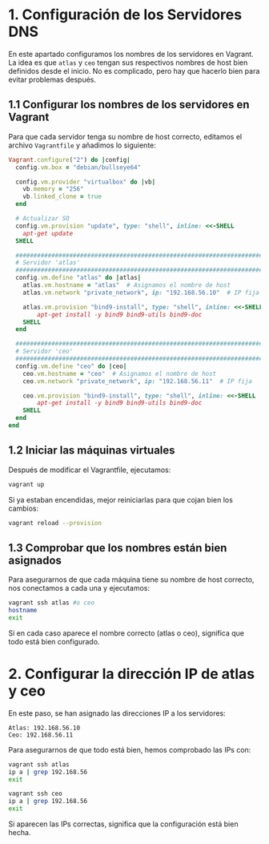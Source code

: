 # 1. Configuración de los Servidores DNS

En este apartado configuramos los nombres de los servidores en Vagrant. La idea es que `atlas` y `ceo` tengan sus respectivos nombres de host bien definidos desde el inicio. No es complicado, pero hay que hacerlo bien para evitar problemas después.

## 1️.1 Configurar los nombres de los servidores en Vagrant

Para que cada servidor tenga su nombre de host correcto, editamos el archivo `Vagrantfile` y añadimos lo siguiente:

```ruby
Vagrant.configure("2") do |config|
  config.vm.box = "debian/bullseye64"

  config.vm.provider "virtualbox" do |vb|
    vb.memory = "256"
    vb.linked_clone = true
  end

  # Actualizar SO
  config.vm.provision "update", type: "shell", inline: <<-SHELL
    apt-get update 
  SHELL

  ######################################################################
  # Servidor 'atlas'
  ######################################################################
  config.vm.define "atlas" do |atlas|
    atlas.vm.hostname = "atlas"  # Asignamos el nombre de host
    atlas.vm.network "private_network", ip: "192.168.56.10"  # IP fija

    atlas.vm.provision "bind9-install", type: "shell", inline: <<-SHELL
        apt-get install -y bind9 bind9-utils bind9-doc
    SHELL
  end

  ######################################################################
  # Servidor 'ceo'
  ######################################################################
  config.vm.define "ceo" do |ceo|
    ceo.vm.hostname = "ceo"  # Asignamos el nombre de host
    ceo.vm.network "private_network", ip: "192.168.56.11"  # IP fija

    ceo.vm.provision "bind9-install", type: "shell", inline: <<-SHELL
        apt-get install -y bind9 bind9-utils bind9-doc
    SHELL
  end
end
```

## 1.2️ Iniciar las máquinas virtuales

Después de modificar el Vagrantfile, ejecutamos:

```bash
vagrant up
```

Si ya estaban encendidas, mejor reiniciarlas para que cojan bien los cambios:

```bash
vagrant reload --provision
```

## 1.3 Comprobar que los nombres están bien asignados

Para asegurarnos de que cada máquina tiene su nombre de host correcto, nos conectamos a cada una y ejecutamos:

```bash
vagrant ssh atlas #o ceo
hostname
exit
```

Si en cada caso aparece el nombre correcto (atlas o ceo), significa que todo está bien configurado.

# 2. Configurar la dirección IP de atlas y ceo
En este paso, se han asignado las direcciones IP a los servidores:

    Atlas: 192.168.56.10
    Ceo: 192.168.56.11
    
Para asegurarnos de que todo está bien, hemos comprobado las IPs con:

```bash
vagrant ssh atlas
ip a | grep 192.168.56
exit
```

```bash
vagrant ssh ceo
ip a | grep 192.168.56
exit
```
Si aparecen las IPs correctas, significa que la configuración está bien hecha.
